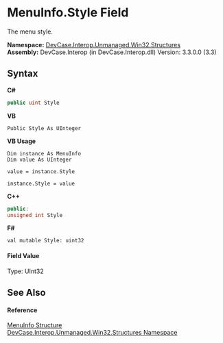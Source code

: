 # MenuInfo.Style Field
 

The menu style.

**Namespace:**&nbsp;<a href="N_DevCase_Interop_Unmanaged_Win32_Structures">DevCase.Interop.Unmanaged.Win32.Structures</a><br />**Assembly:**&nbsp;DevCase.Interop (in DevCase.Interop.dll) Version: 3.3.0.0 (3.3)

## Syntax

**C#**<br />
``` C#
public uint Style
```

**VB**<br />
``` VB
Public Style As UInteger
```

**VB Usage**<br />
``` VB Usage
Dim instance As MenuInfo
Dim value As UInteger

value = instance.Style

instance.Style = value
```

**C++**<br />
``` C++
public:
unsigned int Style
```

**F#**<br />
``` F#
val mutable Style: uint32
```


#### Field Value
Type: UInt32

## See Also


#### Reference
<a href="T_DevCase_Interop_Unmanaged_Win32_Structures_MenuInfo">MenuInfo Structure</a><br /><a href="N_DevCase_Interop_Unmanaged_Win32_Structures">DevCase.Interop.Unmanaged.Win32.Structures Namespace</a><br />